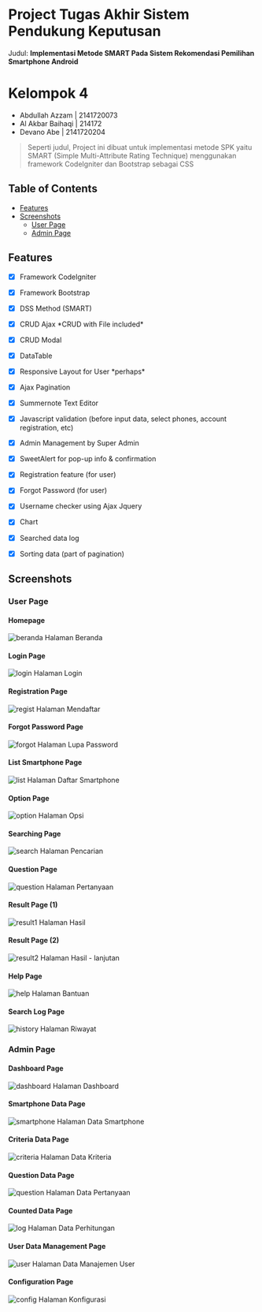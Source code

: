 # Project Tugas Akhir Sistem Pendukung Keputusan


Judul: __Implementasi Metode SMART Pada Sistem Rekomendasi Pemilihan Smartphone Android__

# Kelompok 4
* Abdullah Azzam | 2141720073
* Al Akbar Baihaqi | 214172
* Devano Abe | 2141720204


> Seperti judul,
> Project ini dibuat untuk implementasi metode SPK yaitu SMART (Simple Multi-Attribute Rating Technique) menggunakan framework CodeIgniter dan Bootstrap sebagai CSS


## Table of Contents
* [Features](#features)
* [Screenshots](#screenshots)
	* [User Page](#user-page)
	* [Admin Page](#admin-page)


## Features
- [x] Framework CodeIgniter
- [x] Framework Bootstrap
- [x] DSS Method (SMART)
- [x] CRUD Ajax \*CRUD with File included\*
- [x] CRUD Modal
- [x] DataTable
- [x] Responsive Layout for User \*perhaps\*
- [x] Ajax Pagination
- [x] Summernote Text Editor
- [x] Javascript validation (before input data, select phones, account registration, etc)
- [x] Admin Management by Super Admin
- [x] SweetAlert for pop-up info & confirmation
- [x] Registration feature (for user)
- [x] Forgot Password (for user)
- [x] Username checker using Ajax Jquery
- [x] Chart
- [x] Searched data log
- [x] Sorting data (part of pagination)


## Screenshots

### User Page
#### Homepage
![beranda](https://i.imgur.com/nTo2Ia3.png)
Halaman Beranda

#### Login Page
![login](https://i.imgur.com/wNIZwF6.png)
Halaman Login

#### Registration Page
![regist](https://i.imgur.com/03euZ9Y.png)
Halaman Mendaftar

#### Forgot Password Page
![forgot](https://i.imgur.com/V1oONBs.png)
Halaman Lupa Password

#### List Smartphone Page
![list](https://i.imgur.com/coYxqJX.png)
Halaman Daftar Smartphone

#### Option Page
![option](https://i.imgur.com/0nQ2SXV.png)
Halaman Opsi

#### Searching Page
![search](https://i.imgur.com/53iu0ub.png)
Halaman Pencarian

#### Question Page
![question](https://i.imgur.com/tssI4E9.png)
Halaman Pertanyaan

#### Result Page (1)
![result1](https://i.imgur.com/5BpTfud.png)
Halaman Hasil

#### Result Page (2)
![result2](https://i.imgur.com/DCxDWiz.png)
Halaman Hasil - lanjutan

#### Help Page
![help](https://i.imgur.com/8wGg8Cp.png)
Halaman Bantuan

#### Search Log Page
![history](https://i.imgur.com/s5ESxYC.png)
Halaman Riwayat

### Admin Page
#### Dashboard Page
![dashboard](https://i.imgur.com/jiTE3at.png)
Halaman Dashboard

#### Smartphone Data Page
![smartphone](https://i.imgur.com/fC731XB.png)
Halaman Data Smartphone

#### Criteria Data Page
![criteria](https://i.imgur.com/EhQvIw5.png)
Halaman Data Kriteria

#### Question Data Page
![question](https://i.imgur.com/0zviOxg.png)
Halaman Data Pertanyaan

#### Counted Data Page
![log](https://i.imgur.com/ZCAwdTk.png)
Halaman Data Perhitungan

#### User Data Management Page
![user](https://i.imgur.com/Xk8xQ9J.png)
Halaman Data Manajemen User

#### Configuration Page
![config](https://i.imgur.com/U6Lsn5K.png)
Halaman Konfigurasi
